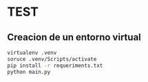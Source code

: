 # TEST

## Creacion de un entorno virtual

```bash
virtualenv .venv
soruce .venv/Scripts/activate
pip install -r requeriments.txt
python main.py
```